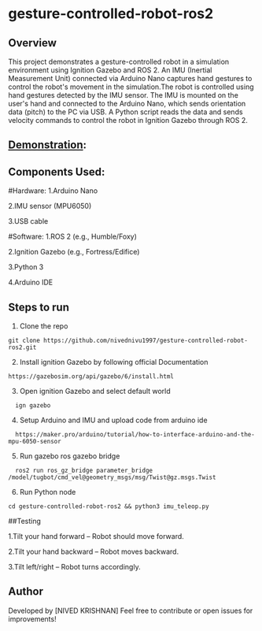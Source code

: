 # gesture-controlled-robot-ros2



## Overview

This project demonstrates a gesture-controlled robot in a simulation environment using Ignition Gazebo and ROS 2. An IMU (Inertial Measurement Unit) connected via Arduino Nano captures hand gestures to control the robot's movement in the simulation.The robot is controlled using hand gestures detected by the IMU sensor. The IMU is mounted on the user's hand and connected to the Arduino Nano, which sends orientation data (pitch) to the PC via USB. A Python script reads the data and sends velocity commands to control the robot in Ignition Gazebo through ROS 2.

## [Demonstration](https://drive.google.com/file/d/1Emu8EpixYeHzUSP-oKnuVpvai1Fv_Ksk/view?usp=sharing): 

## Components Used:

#Hardware:
1.Arduino Nano

2.IMU sensor (MPU6050)

3.USB cable

#Software:
1.ROS 2 (e.g., Humble/Foxy)

2.Ignition Gazebo (e.g., Fortress/Edifice)

3.Python 3

4.Arduino IDE

## Steps to run



1. Clone the repo 
```
git clone https://github.com/nivednivu1997/gesture-controlled-robot-ros2.git
```
2. Install ignition Gazebo by following official Documentation
```
https://gazebosim.org/api/gazebo/6/install.html
```
3. Open ignition Gazebo and select default world
```
  ign gazebo
```
4. Setup Arduino and IMU and upload code from arduino ide
```
  https://maker.pro/arduino/tutorial/how-to-interface-arduino-and-the-mpu-6050-sensor
```
5. Run gazebo ros gazebo bridge
```
  ros2 run ros_gz_bridge parameter_bridge /model/tugbot/cmd_vel@geometry_msgs/msg/Twist@gz.msgs.Twist
```

6. Run Python node
```
cd gesture-controlled-robot-ros2 && python3 imu_teleop.py
```
##Testing

1.Tilt your hand forward – Robot should move forward.

2.Tilt your hand backward – Robot moves backward.

3.Tilt left/right – Robot turns accordingly.


## Author
Developed by [NIVED KRISHNAN]
Feel free to contribute or open issues for improvements!



